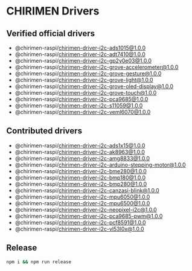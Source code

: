 # CHIRIMEN Drivers

## Verified official drivers

- @chirimen-raspi/chirimen-driver-i2c-ads1015@1.0.0
- @chirimen-raspi/chirimen-driver-i2c-adt7410@1.0.0
- @chirimen-raspi/chirimen-driver-i2c-gp2y0e03@1.0.0
- @chirimen-raspi/chirimen-driver-i2c-grove-accelerometer@1.0.0
- @chirimen-raspi/chirimen-driver-i2c-grove-gesture@1.0.0
- @chirimen-raspi/chirimen-driver-i2c-grove-light@1.0.0
- @chirimen-raspi/chirimen-driver-i2c-grove-oled-display@1.0.0
- @chirimen-raspi/chirimen-driver-i2c-grove-touch@1.0.0
- @chirimen-raspi/chirimen-driver-i2c-pca9685@1.0.0
- @chirimen-raspi/chirimen-driver-i2c-s11059@1.0.0
- @chirimen-raspi/chirimen-driver-i2c-veml6070@1.0.0

## Contributed drivers

- @chirimen-raspi/chirimen-driver-i2c-ads1x15@1.0.0
- @chirimen-raspi/chirimen-driver-i2c-ak8963@1.0.0
- @chirimen-raspi/chirimen-driver-i2c-amg8833@1.0.0
- @chirimen-raspi/chirimen-driver-i2c-arduino-stepping-motor@1.0.0
- @chirimen-raspi/chirimen-driver-i2c-bme280@1.0.0
- @chirimen-raspi/chirimen-driver-i2c-bmp180@1.0.0
- @chirimen-raspi/chirimen-driver-i2c-bmp280@1.0.0
- @chirimen-raspi/chirimen-driver-i2c-canzasi-blink@1.0.0
- @chirimen-raspi/chirimen-driver-i2c-mpu6050@1.0.0
- @chirimen-raspi/chirimen-driver-i2c-mpu6500@1.0.0
- @chirimen-raspi/chirimen-driver-i2c-neopixel-i2c@1.0.0
- @chirimen-raspi/chirimen-driver-i2c-pca9685-pwm@1.0.0
- @chirimen-raspi/chirimen-driver-i2c-pcf8591@1.0.0
- @chirimen-raspi/chirimen-driver-i2c-vl53l0x@1.0.0

## Release

```sh
npm i && npm run release
```
